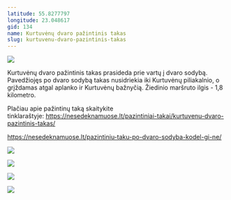 ```yaml
---
latitude: 55.8277797
longitude: 23.048617
gid: 134
name: Kurtuvėnų dvaro pažintinis takas
slug: kurtuvenu-dvaro-pazintinis-takas
---
```

![](https://doc-14-ag-mymaps.googleusercontent.com/untrusted/hostedimage/ihucu48q9m5s1hftel5u85tfdc/9c5k41121shvacj6hq3b7s3ic0/1641717000000/-WPmm_dsOCr8C_2Ftfdhs7CzXYdOD0wc/*/6AIsG_vZf1vIaBjnbmEYndDzqwOnAsyNMmbLFaoPgoTnaQo-Xt6ZVW-7RatV7JXrC9hE2g7evPWOBfCFPAh2NS4QAHOKfTbxw4wTmhHZMfQeD2ZSg1xHJQ8jbpqG91a4yvkWYbqSRcLJO74Q_3jClyOjgP1Y6DXs0vdD1GGh0OflCg6iNAoZ4pv4q_t7pyIWLBA?session=0&fife)  
  
Kurtuvėnų dvaro pažintinis takas prasideda prie vartų į dvaro sodybą. Pavedžiojęs po dvaro sodybą takas nusidriekia iki Kurtuvėnų piliakalnio, o grįždamas atgal aplanko ir Kurtuvėnų bažnyčią. Žiedinio maršruto ilgis - 1,8 kilometro.   
  
Plačiau apie pažintinų taką skaitykite tinklaraštyje: https://nesedeknamuose.lt/pazintiniai-takai/kurtuvenu-dvaro-pazintinis-takas/  
  
https://nesedeknamuose.lt/pazintiniu-taku-po-dvaro-sodyba-kodel-gi-ne/  
  
![](https://doc-00-ag-mymaps.googleusercontent.com/untrusted/hostedimage/ihucu48q9m5s1hftel5u85tfdc/655idhl09d0badksqqipa2aam4/1641717000000/-WPmm_dsOCr8C_2Ftfdhs7CzXYdOD0wc/*/6AIsG_vbJe29H8ZybUGFkw3apNAhwL3ZleUUwIccG-_l-HjoAybjtq5IuQI0-bDBpUk1ryOy49CUuQnDsImkWqDp-HujV1ONlMdOnJuLRJ7PM1RCj7RPDvRI7lIWBbPxJtzehwgm9R5q63byWp6qQZyZ6fkHnW00Fwadcef0noMnu3kZBLjjwgA2tqUbUZqgQeg?session=0&fife)  
  
![](https://doc-14-ag-mymaps.googleusercontent.com/untrusted/hostedimage/ihucu48q9m5s1hftel5u85tfdc/lu5p97d81vh75glennptnr0pt0/1641717000000/-WPmm_dsOCr8C_2Ftfdhs7CzXYdOD0wc/*/6AIsG_vZn-5apmaLz1sPxKL0yF_BKBPurLe5iPg7COrDWo4m1FDKOoCoHDYLIwyWBskifRzk3i8qGz3Ux0qAS-7JcHdjWoWpMrHNqhkYSyVsiCoIDxqasiX4xklCIX5XLU1ZKOg2tF_4c05XmY2KDxtHLUSQ3XlM5W8LNKfeLL6M6KSMVGiW1qsq-blP5_vPFsw?session=0&fife)  
  
![](https://doc-0o-ag-mymaps.googleusercontent.com/untrusted/hostedimage/ihucu48q9m5s1hftel5u85tfdc/pr0pe9m0r9lutso2madcm6mis0/1641717000000/-WPmm_dsOCr8C_2Ftfdhs7CzXYdOD0wc/*/6AIsG_vbNfpNgKreikkbKI98Omc5I0Yno6mqbpcRgCQ4XQg0ykDIIZ_BceZ33Yld6K2F7KKqTuZWtmh9s1AY5ZIyprDs_eKINVWhZHVsHRE1Jc7f_ey1dQjooxC4HoOB4aLj1BSW8IyEemzps2BBkISqpackWcf2mJs5TDd4HIYnl2G95WOscVTOWtibjWzKakg?session=0&fife)  
  
![](https://doc-04-ag-mymaps.googleusercontent.com/untrusted/hostedimage/ihucu48q9m5s1hftel5u85tfdc/nfcsf483dq7h9pnqphvpn4qu14/1641717000000/-WPmm_dsOCr8C_2Ftfdhs7CzXYdOD0wc/*/6AIsG_vaf-Sm7sEyA8KG9fORzBxGNLg3tmYqh9lwSXhvowViOs9_7dSUUJlgAP6lzCstHNUL4-e9wUS9xGIm5lM5hMa1FML1BY_XkLvGX-Nxm50DNXNF_3zzz9n38JIwQO9S9kCkBbXDhgQqfeAQ9mO3KErK_ChhDPngNID7GIAag2vnVggLPfDCtkNRpHKVvcg?session=0&fife)
